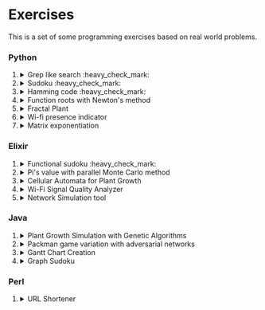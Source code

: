 # Exercises
This is a set of some programming exercises based on real world problems. 

### Python

1. <details><summary>Grep like search :heavy_check_mark:</summary><p>This exercise involves creating a script that can search for specific patterns or keywords in a given text file, similar to the Unix "grep" command.</p><p>Reference: https://www.youtube.com/watch?v=bKzonnwoR2I </p><details>
3. <details><summary>Sudoku :heavy_check_mark:</summary>This exercise involves writing a program to create and solve a Sudoku puzzle. The goal is to create an algorithm that can fill in all the empty squares on a 9x9 Sudoku grid according to the game's rules.</p><p>Reference: https://www.youtube.com/watch?v=8lhxIOAfDss</p><p>Concepts: recursion, backtraking</p></details>
4. <details><summary>Hamming code :heavy_check_mark:</summary><p><p>This exercise involves implementing a Hamming code encoder and decoder. Hamming codes are a type of error-correcting code used in digital communications to detect and correct errors that may occur during transmission.</p><p>Reference: https://www.youtube.com/watch?v=X8jsijhllIA&t=331s </p></details>
5. <details><summary>Function roots with Newton's method</summary><p>This exercise involves writing a program to find the root of a given function using the Newton's method. The goal is to create an algorithm that can approximate the root of a function with high accuracy.</p></details>
6. <details><summary>Fractal Plant</summary><p>This exercise involves creating a program to generate a fractal plant using L-systems. An L-system is a mathematical model that can be used to describe the growth patterns of plants. The program should take as input an L-system string and use it to generate a fractal plant with branches, leaves, and flowers.</p></details>
7. <details><summary>Wi-fi presence indicator</summary><p>This exercise involves creating a program that uses sniffers to detect the presence or absence and the radio signal received power of Wi-Fi signals from nearby devices and uses this information to determine the occupancy status of a location.</p></details>
8. <details><summary>Matrix exponentiation</summary><p></p></details>


### Elixir

1. <details><summary>Functional sudoku :heavy_check_mark:</summary><p>This exercise involves creating a program to solve a Sudoku puzzle using functional programming principles in Elixir. The program should be able to generate random Sudoku puzzles and solve them using a recursive algorithm.</p></details>
2. <details><summary>Pi's value with parallel Monte Carlo method</summary><p>This exercise involves approximating the value of Pi using the Monte Carlo method in a parallel way with Elixir. The program should generate a large number of random points within the unit square, calculate the distance of each point to the origin, and then use the ratio of the number of points inside the unit circle to the total number of points generated to approximate the value of Pi. The program should use parallelism to speed up the calculations.</p></details>
3. <details><summary>Cellular Automata for Plant Growth</summary><p>This exercise involves creating a program to simulate the growth patterns of plants using cellular automata. Cellular automata are mathematical models that can be used to simulate the behavior of complex systems. The program should use cellular automata to simulate the growth of plants over time, taking into account factors such as sunlight, nutrients, and water.</p></details>

4. <details><summary>Wi-Fi Signal Quality Analyzer</summary><p> This exercise involves creating a program that analyzes the quality of Wi-Fi signals in a given area. The program should use a Wi-Fi adapter to scan for nearby networks and measure the signal quality (e.g. signal-to-noise ratio, interference level) of each network. The program should then use this data to identify potential sources of interference or other factors that may affect Wi-Fi performance. This exercise could be extended by adding features such as automated troubleshooting or network optimization recommendations.</p></details>

5. <details><summary>Network Simulation tool</summary><p>https://codingchallenges.substack.com/p/coding-challenge-38-network-modelling</p></details>

  

### Java

1. <details><summary>Plant Growth Simulation with Genetic Algorithms</summary><p>This exercise involves creating a program to simulate the growth patterns of plants using genetic algorithms. Genetic algorithms are search algorithms that can be used to find optimal solutions to complex problems. The program should use genetic algorithms to simulate the growth of plants over time, taking into account factors such as sunlight, nutrients, and water, and optimize the growth patterns to maximize plant growth and yield.</p></details>
2. <details><summary>Packman game variation with adversarial networks</summary><p></p></details> <!--- packman and ghosts with superpowers (shoot, cross walls, invisible, become ghost) -->
3. <details><summary>Gantt Chart Creation</summary><p>Develop a program to create a gantt chart with the information of a project and its tasks.</p></details>
4. <details><summary>Graph Sudoku</summary><p></p></details>

### Perl

1. <details><summary>URL Shortener</summary><p></p></details>
<!--
### C

1. <details><summary></summary><p></p></details>


### Javascript


### R


### Rust



### Go



-->
